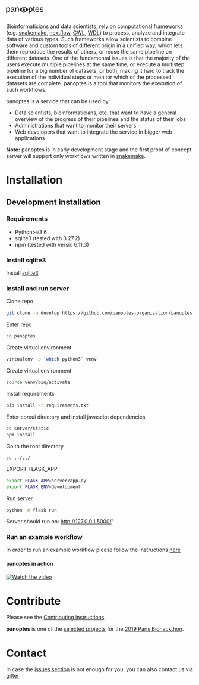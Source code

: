 # ![alt text](server/static/src/img/brand/panoptes.png "panoptes")


Bioinformaticians and data scientists, rely on computational frameworks (e.g. [snakemake](https://snakemake.readthedocs.io/en/stable/), [nextflow](https://www.nextflow.io/), [CWL](https://www.commonwl.org/), [WDL](https://software.broadinstitute.org/wdl/)) to process, analyze and integrate data of various types. Such frameworks allow scientists to combine software and custom tools of different origin in a unified way, which lets them reproduce the results of others, or reuse the same pipeline on different datasets. One of the fundamental issues is that the majority of the users execute multiple pipelines at the same time, or execute a multistep pipeline for a big number of datasets, or both, making it hard to track the execution of the individual steps or monitor which of the processed datasets are complete. panoptes is a tool that monitors the execution of such workflows.

panoptes is a service that can be used by:
- Data scientists, bioinformaticians, etc. that want to have a general overview of the progress of their pipelines and the status of their jobs
- Administrations that want to monitor their servers
- Web developers that want to integrate the service in bigger web applications

**Note:** panoptes is in early development stage and the first proof of concept server will support only workflows written in [snakemake](https://snakemake.readthedocs.io/en/stable/).

# Installation

## Development installation

### Requirements

- Python>=3.6
- sqlite3 (tested with 3.27.2)
- npm (tested with versio 6.11.3)

### Install sqlite3

Install [sqlite3](https://www.sqlite.org/download.html)

### Install and run server

Clone repo
```bash
git clone -b develop https://github.com/panoptes-organization/panoptes.git
```

Enter repo
```bash
cd panoptes
```

Create virtual environment
```bash
virtualenv -p `which python3` venv
```

Create virtual environment
```bash
source venv/bin/activate
```

Install requirements
```bash
pip install -r requirements.txt
```

Enter coreui directory and install javascipt dependencies
```bash
cd server/static
npm install
```

Go to the root directory
```bash
cd ../../
```

EXPORT FLASK_APP
```bash
export FLASK_APP=server/app.py
export FLASK_ENV=development
```

Run server
```bash
python -m flask run
```

Server should run on: http://127.0.0.1:5000/'


### Run an example workflow

In order to run an example workflow please follow the instructions [here](https://github.com/panoptes-organization/snakemake_example_workflow)

#### panoptes in action

[![Watch the video](https://img.youtube.com/vi/Expb3odk0GQ/hqdefault.jpg)](https://www.youtube.com/watch?v=Expb3odk0GQ)


# Contribute

Please see the [Contributing instructions](CONTRIBUTING.md).

**panoptes** is one of the [selected projects](https://github.com/elixir-europe/BioHackathon-projects-2019/tree/master/projects/14) for the [2019 Paris Biohackthon](https://www.biohackathon-europe.org/). 

# Contact

In case the [issues section](https://github.com/panoptes-organization/panoptes/issues) is not enough for you, you can also contact us via [gitter](https://gitter.im/panoptes-organization/)